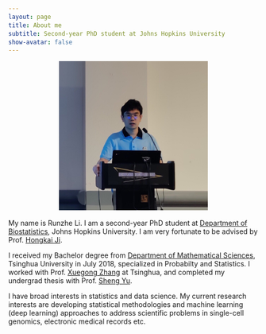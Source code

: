 ```yaml
---
layout: page
title: About me
subtitle: Second-year PhD student at Johns Hopkins University
show-avatar: false
---
```


<center>
<img src="/img/JSM_Runzhe.jpg" width="300" height="300">
</center>

My name is Runzhe Li. I am a second-year PhD student at [Department of Biostatistics](https://www.jhsph.edu/departments/biostatistics/), Johns Hopkins University. I am very fortunate to be advised by Prof. [Hongkai Ji](http://www.biostat.jhsph.edu/~hji/).

I received my Bachelor degree from [Department of Mathematical Sciences](http://math.tsinghua.edu.cn/), Tsinghua University in July 2018, specialized in Probabilty and Statistics. I worked with Prof. [Xuegong Zhang](http://bioinfo.au.tsinghua.edu.cn/CSSB/web/english/people/zhangxuegong.html) at Tsinghua, and completed my undergrad thesis with Prof. [Sheng Yu](http://www.stat.tsinghua.edu.cn/en/teambuilder/faculty/yu-sheng/).

I have broad interests in statistics and data science. My current research interests are developing statistical methodologies and machine learning (deep learning) approaches to address scientific problems in single-cell genomics,  electronic medical records etc. 
